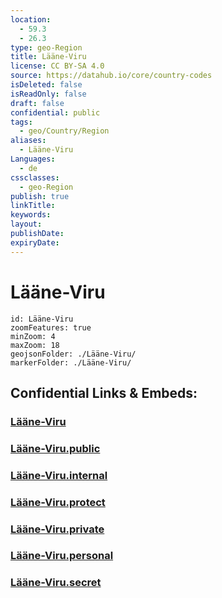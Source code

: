 ```yaml
---
location:
  - 59.3
  - 26.3
type: geo-Region
title: Lääne-Viru
license: CC BY-SA 4.0
source: https://datahub.io/core/country-codes
isDeleted: false
isReadOnly: false
draft: false
confidential: public
tags:
  - geo/Country/Region
aliases:
  - Lääne-Viru
Languages:
  - de
cssclasses:
  - geo-Region
publish: true
linkTitle:
keywords:
layout:
publishDate:
expiryDate:
---
```


# Lääne-Viru

```leaflet
id: Lääne-Viru
zoomFeatures: true 
minZoom: 4 
maxZoom: 18
geojsonFolder: ./Lääne-Viru/
markerFolder: ./Lääne-Viru/
```


## Confidential Links & Embeds: 

### [Lääne-Viru](/_Standards/Earth/Continent/Europe/Europe~North/Estonia/Counties~Estonia/Lääne-Viru.md) 

### [Lääne-Viru.public](/_public/Earth/Continent/Europe/Europe~North/Estonia/Counties~Estonia/Lääne-Viru.public.md) 

### [Lääne-Viru.internal](/_internal/Earth/Continent/Europe/Europe~North/Estonia/Counties~Estonia/Lääne-Viru.internal.md) 

### [Lääne-Viru.protect](/_protect/Earth/Continent/Europe/Europe~North/Estonia/Counties~Estonia/Lääne-Viru.protect.md) 

### [Lääne-Viru.private](/_private/Earth/Continent/Europe/Europe~North/Estonia/Counties~Estonia/Lääne-Viru.private.md) 

### [Lääne-Viru.personal](/_personal/Earth/Continent/Europe/Europe~North/Estonia/Counties~Estonia/Lääne-Viru.personal.md) 

### [Lääne-Viru.secret](/_secret/Earth/Continent/Europe/Europe~North/Estonia/Counties~Estonia/Lääne-Viru.secret.md)

